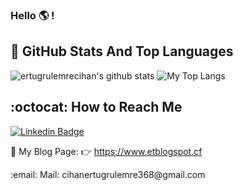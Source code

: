 ### Hello :earth_americas: !


## 📌 GitHub Stats And Top Languages

<p float="center">
  <img  src="https://github-readme-stats.vercel.app/api?username=coder942&show_icons=true&count_private=true&hide=contribs,issues" alt="ertugrulemrecihan's github stats" />
  <img  src="https://github-readme-stats.vercel.app/api/top-langs/?username=coder942&layout=compact&hide=html,css" alt="My Top Langs" />
</p>

## :octocat: How to Reach Me


[![Linkedin Badge](https://img.shields.io/badge/coder942-follow%20on%20linkedin-blue?style=for-the-badge&logo=linkedin)](https://www.linkedin.com/in/merakl%C4%B1-coder-75b1b91b1/)

📌 My Blog Page: :point_right: https://www.etblogspot.cf
<p> :email: Mail: cihanertugrulemre368@gmail.com
